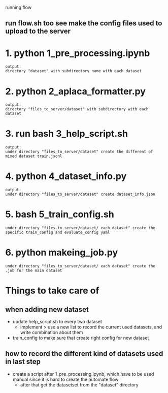 running flow

## run flow.sh too see make the config files used to upload to the server



# 1. python 1_pre_processing.ipynb 
```
output: 
directory "dataset" with subdirectory name with each dataset
```
# 2. python 2_aplaca_formatter.py
```
output:
directory "files_to_server/dataset" with subdirectory with each dataset
```
# 3. run bash 3_help_script.sh
```
output:
under directory "files_to_server/dataset" create the different of mixed dataset train.jsonl
```
# 4. python 4_dataset_info.py
```
output: 
under directory "files_to_server/dataset" create dataset_info.json
```
# 5. bash 5_train_config.sh
```
under directory "files_to_server/dataset/ each dataset" create the specific train_config and evaluate_config yaml
```
# 6. python makeing_job.py
```
under directory "files_to_server/dataset/ each dataset" create the .job for the main dataset
```

# Things to take care of
## when adding new dataset
- update help_script.sh to every two dataset
    - implement > use a new list to record the current used datasets, and write combination about them
- train_config to make sure that create right config for new dataset
## how to record the different kind of datasets used in last step
- create a script after 1_pre_processing.ipynb, which have to be used manual since it is hard to create the automate flow
    - after that get the datasetset from the "dataset" directory